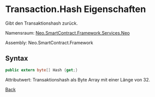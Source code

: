 # Transaction.Hash Eigenschaften

Gibt den Transaktionshash zurück.

Namensraum: [Neo.SmartContract.Framework.Services.Neo](../../neo.md)

Assembly: Neo.SmartContract.Framework

## Syntax

```c#
public extern byte[] Hash {get;}
```

Attributwert: Transaktionshash als Byte Array mit einer Länge von 32.



[Back](../Transaction.md)
